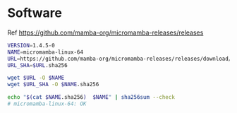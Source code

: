 # Software

Ref https://github.com/mamba-org/micromamba-releases/releases

```sh
VERSION=1.4.5-0
NAME=micromamba-linux-64
URL=https://github.com/mamba-org/micromamba-releases/releases/download/$VERSION/$NAME
URL_SHA=$URL.sha256

wget $URL -O $NAME
wget $URL_SHA -O $NAME.sha256

echo "$(cat $NAME.sha256)  $NAME" | sha256sum --check
# micromamba-linux-64: OK
```
